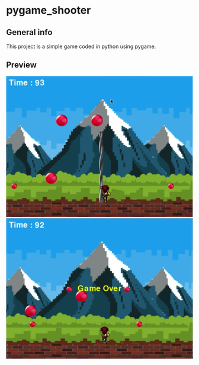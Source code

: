 # pygame_shooter

## General info
This project is a simple game coded in python using pygame. 

## Preview
<img src="images/pang1.png">
<img src="images/pang2.png">
